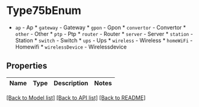 # Type75bEnum

* `ap` - Ap * `gateway` - Gateway * `gpon` - Gpon * `convertor` - Convertor * `other` - Other * `ptp` - Ptp * `router` - Router * `server` - Server * `station` - Station * `switch` - Switch * `ups` - Ups * `wireless` - Wireless * `homeWiFi` - Homewifi * `wirelessDevice` - Wirelessdevice

## Properties

Name | Type | Description | Notes
------------ | ------------- | ------------- | -------------

[[Back to Model list]](../README.md#documentation-for-models) [[Back to API list]](../README.md#documentation-for-api-endpoints) [[Back to README]](../README.md)


